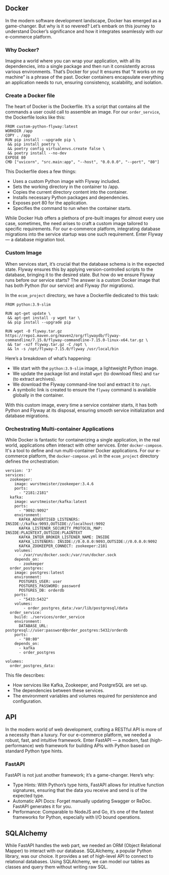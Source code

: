 ## Docker
In the modern software development landscape, Docker has emerged as a game-changer. But why is it so revered? Let’s embark on this journey to understand Docker’s significance and how it integrates seamlessly with our e-commerce platform.

### Why Docker?
Imagine a world where you can wrap your application, with all its dependencies, into a single package and then run it consistently across various environments. That’s Docker for you! It ensures that “it works on my machine” is a phrase of the past. Docker containers encapsulate everything an application needs to run, ensuring consistency, scalability, and isolation.

### Create a Docker file
The heart of Docker is the Dockerfile. It’s a script that contains all the commands a user could call to assemble an image. For our `order_service`, the Dockerfile looks like this:
```
FROM custom-python-flyway:latest 
WORKDIR /app 
COPY . /app 
RUN pip install --upgrade pip \
 && pip install poetry \
 && poetry config virtualenvs.create false \
 && poetry install --no-dev 
EXPOSE 80 
CMD ["uvicorn", "src.main:app", "--host", "0.0.0.0", "--port", "80"]
```

This Dockerfile does a few things:

- Uses a custom Python image with Flyway included.
- Sets the working directory in the container to /app.
- Copies the current directory content into the container.
- Installs necessary Python packages and dependencies.
- Exposes port 80 for the application.
- Specifies the command to run when the container starts.

While Docker Hub offers a plethora of pre-built images for almost every use case, sometimes, the need arises to craft a custom image tailored to specific requirements. For our e-commerce platform, integrating database migrations into the service startup was one such requirement. Enter Flyway — a database migration tool.

### Custom Image
When services start, it’s crucial that the database schema is in the expected state. Flyway ensures this by applying version-controlled scripts to the database, bringing it to the desired state. But how do we ensure Flyway runs before our service starts? The answer is a custom Docker image that has both Python (for our service) and Flyway (for migrations).

In the `ecom_project` directory, we have a Dockerfile dedicated to this task:

```
FROM python:3.9-slim 

RUN apt-get update \ 
 && apt-get install -y wget tar \ 
 && pip install --upgrade pip

RUN wget -O flyway.tar.gz https://repo1.maven.org/maven2/org/flywaydb/flyway-commandline/7.15.0/flyway-commandline-7.15.0-linux-x64.tar.gz \ 
 && tar -xzf flyway.tar.gz -C /opt \ 
 && ln -s /opt/flyway-7.15.0/flyway /usr/local/bin
 ```

Here’s a breakdown of what’s happening:

- We start with the `python:3.9-slim` image, a lightweight Python image.
- We update the package list and install `wget` (to download files) and `tar` (to extract archives).
- We download the Flyway command-line tool and extract it to `/opt`.
- A symbolic link is created to ensure the `flyway` command is available globally in the container.

With this custom image, every time a service container starts, it has both Python and Flyway at its disposal, ensuring smooth service initialization and database migrations.

### Orchestrating Multi-container Applications

While Docker is fantastic for containerizing a single application, in the real world, applications often interact with other services. Enter `docker-compose`. It's a tool to define and run multi-container Docker applications. For our e-commerce platform, the `docker-compose.yml` in the `ecom_project` directory defines the orchestration:

```
version: '3'
services:
  zookeeper:
    image: wurstmeister/zookeeper:3.4.6
    ports:
      - "2181:2181"
  kafka:
    image: wurstmeister/kafka:latest
    ports:
      - "9092:9092"
    environment:
      KAFKA_ADVERTISED_LISTENERS: INSIDE://kafka:9093,OUTSIDE://localhost:9092
      KAFKA_LISTENER_SECURITY_PROTOCOL_MAP: INSIDE:PLAINTEXT,OUTSIDE:PLAINTEXT
      KAFKA_INTER_BROKER_LISTENER_NAME: INSIDE
      KAFKA_LISTENERS: INSIDE://0.0.0.0:9093,OUTSIDE://0.0.0.0:9092
      KAFKA_ZOOKEEPER_CONNECT: zookeeper:2181
    volumes:
      - /var/run/docker.sock:/var/run/docker.sock
    depends_on:
      - zookeeper
  order_postgres:
    image: postgres:latest
    environment:
      POSTGRES_USER: user
      POSTGRES_PASSWORD: password
      POSTGRES_DB: orderdb
    ports:
      - "5433:5432"
    volumes:
        - order_postgres_data:/var/lib/postgresql/data
  order_service:
    build: ./services/order_service
    environment:
      DATABASE_URL: postgresql://user:password@order_postgres:5432/orderdb
    ports:
      - "80:80"
    depends_on:
      - kafka
      - order_postgres

volumes:
  order_postgres_data:
```

This file describes:

- How services like Kafka, Zookeeper, and PostgreSQL are set up.
- The dependencies between these services.
- The environment variables and volumes required for persistence and configuration.

## API
In the modern world of web development, crafting a RESTful API is more of a necessity than a luxury. For our e-commerce platform, we needed a robust, fast, and intuitive framework. Enter FastAPI — a modern, fast (high-performance) web framework for building APIs with Python based on standard Python type hints.

### FastAPI
FastAPI is not just another framework; it’s a game-changer. Here’s why:

- Type Hints: With Python’s type hints, FastAPI allows for intuitive function signatures, ensuring that the data you receive and send is of the expected type.
- Automatic API Docs: Forget manually updating Swagger or ReDoc. FastAPI generates it for you.
- Performance: Comparable to NodeJS and Go, it’s one of the fastest frameworks for Python, especially with I/O bound operations.

## SQLAlchemy
While FastAPI handles the web part, we needed an ORM (Object Relational Mapper) to interact with our database. SQLAlchemy, a popular Python library, was our choice. It provides a set of high-level API to connect to relational databases. Using SQLAlchemy, we can model our tables as classes and query them without writing raw SQL.